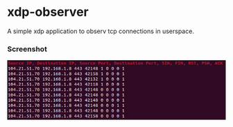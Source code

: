 # xdp-observer
A simple xdp application to observ tcp connections in userspace.

### Screenshot
![alt text](sc.png)